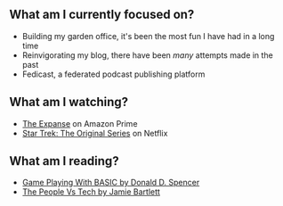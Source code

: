 ## What am I currently focused on?

- Building my garden office, it's been the most fun I have had in a long time
- Reinvigorating my blog, there have been _many_ attempts made in the past
- Fedicast, a federated podcast publishing platform

## What am I watching?

- [The Expanse](https://www.imdb.com/title/tt3230854) on Amazon Prime
- [Star Trek: The Original Series](https://www.imdb.com/title/tt0060028) on Netflix

## What am I reading?

- [Game Playing With BASIC by Donald D. Spencer](https://openlibrary.org/books/OL4554882M/Game_playing_with_BASIC)
- [The People Vs Tech by Jamie Bartlett](https://openlibrary.org/works/OL18199539W/PEOPLE_VS_TECH_THE)
